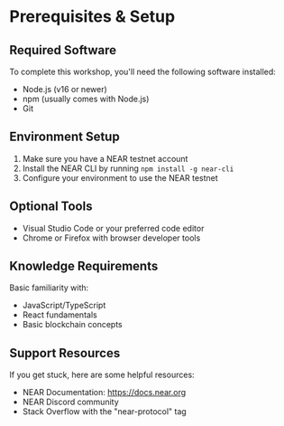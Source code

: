 
# Prerequisites & Setup

## Required Software

To complete this workshop, you'll need the following software installed:

- Node.js (v16 or newer)
- npm (usually comes with Node.js)
- Git

## Environment Setup

1. Make sure you have a NEAR testnet account
2. Install the NEAR CLI by running `npm install -g near-cli`
3. Configure your environment to use the NEAR testnet

## Optional Tools

- Visual Studio Code or your preferred code editor
- Chrome or Firefox with browser developer tools

## Knowledge Requirements

Basic familiarity with:
- JavaScript/TypeScript
- React fundamentals
- Basic blockchain concepts

## Support Resources

If you get stuck, here are some helpful resources:
- NEAR Documentation: https://docs.near.org
- NEAR Discord community
- Stack Overflow with the "near-protocol" tag
